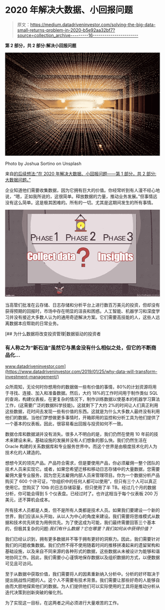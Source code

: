 # 2020 年解决大数据、小回报问题

> 原文：<https://medium.datadriveninvestor.com/solving-the-big-data-small-returns-problem-in-2020-b5e92aa32bf7?source=collection_archive---------16----------------------->

**第 2 部分，共 2 部分:解决小回报问题**

![](img/184671d0e6a04d8992ca3551096e84fb.png)

Photo by Joshua Sortino on Unsplash

来自[的后续想法:“在 2020 年解决大数据、小回报问题——第 1 部分，共 2 部分:大数据问题。”](https://medium.com/datadriveninvestor/solving-the-big-data-small-returns-problem-in-2020-ebcc00e8a2d8)

企业知道他们需要收集数据，因为它拥有巨大的价值。你经常听到有人漫不经心地说，“嗯，正如我所说的，这很简单。释放数据的力量，推动业务发展。”但事情远没有这么简单。这是极其困难的。所有的一切。尤其是这期间发生的所有事情。

![](img/979655a0d3c372f464f19074ff62dfed.png)

当高管们批准在云存储、日志存储和分析平台上进行数百万美元的投资，但却没有获得预期的回报时，市场中存在明显的沮丧和困惑。人工智能、机器学习和深度学习并没有接近大多数人认为的通用奇迹解决方案。它们需要高技能的人，这些人远离数据本应帮助的日常业务。

[](https://www.datadriveninvestor.com/2019/01/25/why-data-will-transform-investment-management/) [## 为什么数据将改变投资管理|数据驱动的投资者

### 有人称之为“新石油”虽然它与黑金没有什么相似之处，但它的不断商品化…

www.datadriveninvestor.com](https://www.datadriveninvestor.com/2019/01/25/why-data-will-transform-investment-management/) 

众所周知，无论何时你想用你的数据做一些有价值的事情，80%的计划资源将用于寻找、连接、加入和准备数据。然后，大约 18%的工作时间用于制作类似 SQL 的查询，构建仪表板，在更复杂的情况下，制作训练数据以使基本的机器学习算法工作，(这需要广泛的数据科学技能)。这就剩下了大约 2%的时间让人们真正利用这些数据，花时间去发现一些有价值的东西。这就是为什么大多数人最终没有利用他们的数据。当他们梦想做更多事情时，开箱即用的监控和分析工具为他们提供了一个基本的仪表板。因此，很容易看出回报与投资如何不一致。

数据仓库和数据湖并没有消失。很多人不明白的是，我们仍然在使用 10 年前的技术来建设未来。基础设施的发展并没有人们想象的那么快。我们仍然生活在 Oracle 构建的关系数据库和专业服务世界中。而这个世界是由极度技术化的人为技术化的人建造的。

想想今天的领先产品。产品符合需求，但是要使用产品，你必须雇佣一整个团队的技术人员来实现它。或者，如果您希望迁移和移动日志存储中的大量数据，您需要雇佣大量专业服务，因为您无法雇佣内部人员来管理项目。你为一个数据分析产品购买了 600 个许可证，“你组织中的任何人都可以使用”，但只有三个人可以真正使用它。您购买了 10tb 的日志存储容量，但只使用了半 TB。经过几个月的数据分析，你可能会得到 5 个仪表盘。已经过时了。也许这相当于每个仪表板 200 万美元，还不算机会成本。

所有技术人员都是人类，但不是所有人类都是技术人员。如果我们要建设一个新的世界，我们应该从头开始，从以人为中心的角度来建设。我们需要将思维模式从数据和技术优先转变为用例优先。为了使这成为可能，我们最终需要回答三个基本的，但极其复杂的问题:*我们有什么数据？它在哪里？我们如何从中获得价值？*

我们已经认识到，拥有更多数据并不等于拥有更好的洞察力。因此，我们需要针对我们的问题收集数据。我们仍然不得不使用随着时间的推移拼凑起来的遗留架构和基础设施，以及来自不同来源的各种形式的数据，这些数据从未被设计为能够和谐地协同工作。因此，我们需要小心谨慎地保存数据以及组织数据的方式，以便数据可见且可访问。

至于从数据中获取价值，我们需要将人的因素重新纳入分析中。分析的好坏取决于提出挑战性问题的人。这个人不需要有技术背景。我们需要让那些好奇的人能够自由而大胆地探索他们的数据。为人们提供他们可以实际使用的工具将是推动分析从迭代决策到创新突破的催化剂。

为了实现这一目标，在这两者之间必须进行大量艰苦的工作。